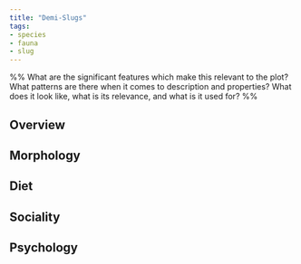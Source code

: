 ```yaml
---
title: "Demi-Slugs"
tags:
- species
- fauna
- slug
---
```

%%
What are the significant features which make this relevant to the plot?
What patterns are there when it comes to description and properties?
What does it look like, what is its relevance, and what is it used for?
%%

## Overview


## Morphology


## Diet


## Sociality


## Psychology


